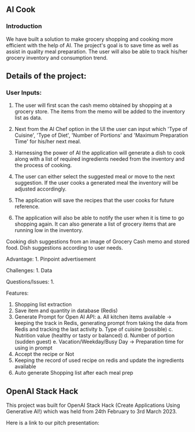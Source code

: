 ## AI Cook

### Introduction 
We have built a solution to make grocery shopping and cooking more efficient with the help of AI. The project's goal is to save time as well as assist in quality meal preparation. The user will also be able to track his/her grocery inventory and consumption trend. 


## Details of the project: 

### User Inputs: 

1. The user will first scan the cash memo       obtained by shopping at a grocery store. The items from the memo will be added to the inventory list as data.  

2. Next from the AI Chef option in the UI the user can input which 'Type of Cuisine', 'Type of Diet', 'Number of Portions' and 'Maximum Preparation Time' for his/her next meal.

3. Harnessing the power of AI the application will generate a dish to cook along with a list of required ingredients needed from the inventory and the process of cooking.

4. The user can either select the suggested meal or move to the next suggestion. If the user cooks a generated meal the inventory will be adjusted accordingly. 

5. The application will save the recipes that the user cooks for future reference.

6. The application will also be able to notify the user when it is time to go shopping again. It can also generate a list of grocery items that are running low in the inventory. 

Cooking dish suggestions from an image of Grocery Cash memo and stored food. Dish suggestions according to user needs. 

Advantage: 
    1. Pinpoint advertisement 


Challenges:
    1. Data

Questions/Issues:
    1.  


Features: 
1. Shopping list extraction
2. Save item and quantity in database (Redis)  
3. Generate Prompt for Open AI API:
        a. All kitchen items available → keeping the track in Redis, generating prompt from taking the data from Redis and tracking the last activity
        b. Type of cuisine (possible)
        c. Nutrition value (healthy or tasty or balanced)
        d. Number of portion (sudden guest)
        e. Vacation/Weekday/Busy Day → Preparation time for using in prompt
4. Accept the recipe or Not
5. Keeping the record of used recipe on redis and update the ingredients available
6. Auto generate Shopping list after each meal prep


## OpenAI Stack Hack
This project was built for OpenAI Stack Hack (Create Applications Using Generative AI!) which was held from 24th February to 3rd March 2023. 

Here is a link to our pitch presentation: 